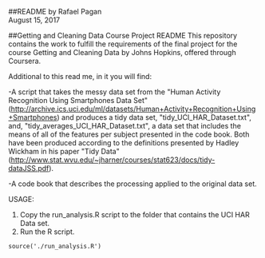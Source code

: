 ##README
by Rafael Pagan  
August 15, 2017

##Getting and Cleaning Data Course Project README
This repository contains the work to fulfill the requirements of the final project for the course Getting and Cleaning Data by Johns Hopkins, offered through Coursera.

Additional to this read me, in it you will find:

-A script that takes the messy data set from the "Human Activity Recognition Using Smartphones Data Set" (http://archive.ics.uci.edu/ml/datasets/Human+Activity+Recognition+Using+Smartphones) and produces a tidy data set, "tidy_UCI_HAR_Dataset.txt", and, "tidy_averages_UCI_HAR_Dataset.txt", a data set that includes the means of all of the features per subject presented in the code book. Both have been produced according to the definitions presented by Hadley Wickham in his paper "Tidy Data" (http://www.stat.wvu.edu/~jharner/courses/stat623/docs/tidy-dataJSS.pdf).

-A code book that describes the processing applied to the original data set.  

USAGE:

1. Copy the run_analysis.R script to the folder that contains the UCI HAR Data set.
2. Run the R script.

``` {R script}
source('./run_analysis.R')
```
